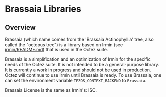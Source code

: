 # Brassaia Libraries

## Overview

Brassaia (which name comes from the 'Brassaia Actinophyllia' tree, also called
the "octopus tree") is a library based on Irmin (see
[irmin/README.md](../irmin/README.md)) that is used in the Octez suite.

Brassaia is a simplification and an optimization of Irmin for the specific needs
of the Octez suite. It is not intended to be a general-purpose library. It is
currently a work in progress and should not be used in production. Octez will
continue to use Irmin until Brassaia is ready. To use Brassaia, one can set the
environment variable `TEZOS_CONTEXT_BACKEND` to `Brassaia`.

Brassaia License is the same as Irmin's: ISC.